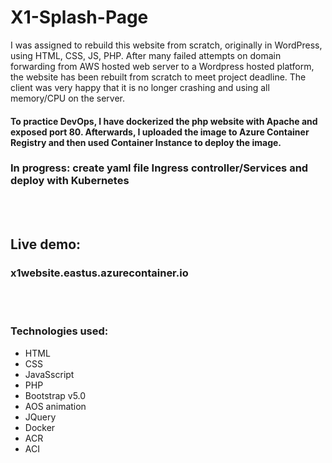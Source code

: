 # X1-Splash-Page
I was assigned to rebuild this website from scratch, originally in WordPress, using HTML, CSS, JS, PHP. After many failed attempts on domain forwarding from AWS hosted web server
to a Wordpress hosted platform, the website has been rebuilt from scratch to meet project deadline. The client was very happy that it is no longer crashing and using all memory/CPU on the server.

#### To practice DevOps, I have dockerized the php website with Apache and exposed port 80. Afterwards, I uploaded the image to Azure Container Registry and then used Container Instance to deploy the image. 



### In progress: create yaml file Ingress controller/Services and deploy with Kubernetes
<br><br>

## Live demo:
### x1website.eastus.azurecontainer.io

<br><br>
### Technologies used:
- HTML
- CSS
- JavaSscript
- PHP
- Bootstrap v5.0
- AOS animation
- JQuery
- Docker
- ACR
- ACI
